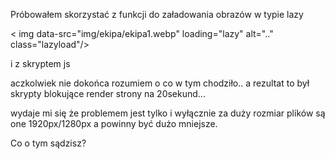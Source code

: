 Próbowałem skorzystać z funkcji do załadowania obrazów w typie lazy


< img data-src="img/ekipa/ekipa1.webp" loading="lazy" alt=".." class="lazyload"/>
 
i z skryptem js
<script>
  if ('loading' in HTMLImageElement.prototype) {
      const images = document.querySelectorAll("img.lazyload");
      images.forEach(img => {
          img.src = img.dataset.src;
      });
  } else {
      // Dynamically import the LazySizes library
    let script = document.createElement("script");
    script.async = true;
    script.src =
      "https://cdnjs.cloudflare.com/ajax/libs/lazysizes/4.1.8/lazysizes.min.js";
    document.body.appendChild(script);
  }
</script>

aczkolwiek nie dokońca rozumiem o co w tym chodziło.. a rezultat to był skrypty blokujące render strony na 20sekund... 

wydaje mi się że problemem jest tylko i wyłącznie za duży rozmiar plików są one 1920px/1280px a powinny być dużo mniejsze. 

Co o tym sądzisz?
